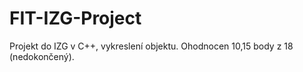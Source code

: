 # FIT-IZG-Project

Projekt do IZG v C++, vykreslení objektu. Ohodnocen 10,15 body z 18 (nedokončený). 
